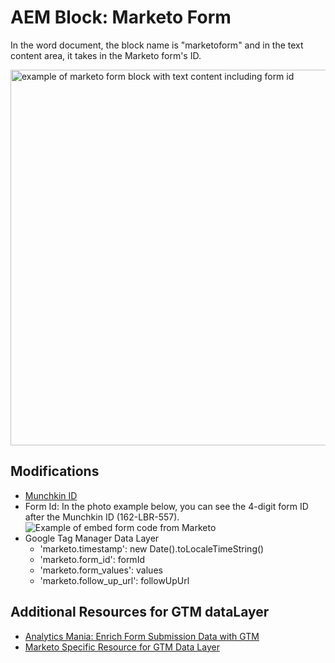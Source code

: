 # AEM Block: Marketo Form
In the word document, the block name is "marketoform" and in the text content area, it takes in the Marketo form's ID.

<img width="601" alt="example of marketo form block with text content including form id" src="https://github.com/user-attachments/assets/d7849313-dc5d-43d1-b40b-1fd7d4292909" />


## Modifications
- [Munchkin ID](https://nation.marketo.com/t5/knowledgebase/how-to-find-your-munchkin-id-for-a-marketo-instance/ta-p/248432)
- Form Id: In the photo example below, you can see the 4-digit form ID after the Munchkin ID (162-LBR-557).
![Example of embed form code from Marketo](https://experienceleague.adobe.com/en/docs/marketo/using/product-docs/demand-generation/forms/form-actions/media_143d0c35a972b429e2ddb7dda1cda3cf22866e8ee.png)
- Google Tag Manager Data Layer
    - 'marketo.timestamp': new Date().toLocaleTimeString()
    - 'marketo.form_id': formId
    - 'marketo.form_values': values
    - 'marketo.follow_up_url': followUpUrl

## Additional Resources for GTM dataLayer
- [Analytics Mania: Enrich Form Submission Data with GTM](https://www.analyticsmania.com/post/enrich-form-submission-data-with-google-tag-manager/)
- [Marketo Specific Resource for GTM Data Layer](https://nation.marketo.com/t5/product-discussions/how-to-track-marketo-forms-in-google-analytics-using-using-api/td-p/305735)
